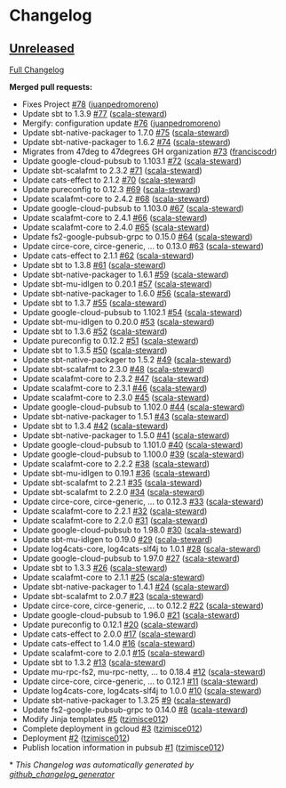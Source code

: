 # Changelog

## [Unreleased](https://github.com/47degrees/mu-smart-home/tree/HEAD)

[Full Changelog](https://github.com/47degrees/mu-smart-home/compare/f5ed75aa2146b25501dc895d405f5606bc24e162...HEAD)

**Merged pull requests:**

- Fixes Project [\#78](https://github.com/47degrees/mu-smart-home/pull/78) ([juanpedromoreno](https://github.com/juanpedromoreno))
- Update sbt to 1.3.9 [\#77](https://github.com/47degrees/mu-smart-home/pull/77) ([scala-steward](https://github.com/scala-steward))
- Mergify: configuration update [\#76](https://github.com/47degrees/mu-smart-home/pull/76) ([juanpedromoreno](https://github.com/juanpedromoreno))
- Update sbt-native-packager to 1.7.0 [\#75](https://github.com/47degrees/mu-smart-home/pull/75) ([scala-steward](https://github.com/scala-steward))
- Update sbt-native-packager to 1.6.2 [\#74](https://github.com/47degrees/mu-smart-home/pull/74) ([scala-steward](https://github.com/scala-steward))
- Migrates from 47deg to 47degrees GH organization [\#73](https://github.com/47degrees/mu-smart-home/pull/73) ([franciscodr](https://github.com/franciscodr))
- Update google-cloud-pubsub to 1.103.1 [\#72](https://github.com/47degrees/mu-smart-home/pull/72) ([scala-steward](https://github.com/scala-steward))
- Update sbt-scalafmt to 2.3.2 [\#71](https://github.com/47degrees/mu-smart-home/pull/71) ([scala-steward](https://github.com/scala-steward))
- Update cats-effect to 2.1.2 [\#70](https://github.com/47degrees/mu-smart-home/pull/70) ([scala-steward](https://github.com/scala-steward))
- Update pureconfig to 0.12.3 [\#69](https://github.com/47degrees/mu-smart-home/pull/69) ([scala-steward](https://github.com/scala-steward))
- Update scalafmt-core to 2.4.2 [\#68](https://github.com/47degrees/mu-smart-home/pull/68) ([scala-steward](https://github.com/scala-steward))
- Update google-cloud-pubsub to 1.103.0 [\#67](https://github.com/47degrees/mu-smart-home/pull/67) ([scala-steward](https://github.com/scala-steward))
- Update scalafmt-core to 2.4.1 [\#66](https://github.com/47degrees/mu-smart-home/pull/66) ([scala-steward](https://github.com/scala-steward))
- Update scalafmt-core to 2.4.0 [\#65](https://github.com/47degrees/mu-smart-home/pull/65) ([scala-steward](https://github.com/scala-steward))
- Update fs2-google-pubsub-grpc to 0.15.0 [\#64](https://github.com/47degrees/mu-smart-home/pull/64) ([scala-steward](https://github.com/scala-steward))
- Update circe-core, circe-generic, ... to 0.13.0 [\#63](https://github.com/47degrees/mu-smart-home/pull/63) ([scala-steward](https://github.com/scala-steward))
- Update cats-effect to 2.1.1 [\#62](https://github.com/47degrees/mu-smart-home/pull/62) ([scala-steward](https://github.com/scala-steward))
- Update sbt to 1.3.8 [\#61](https://github.com/47degrees/mu-smart-home/pull/61) ([scala-steward](https://github.com/scala-steward))
- Update sbt-native-packager to 1.6.1 [\#59](https://github.com/47degrees/mu-smart-home/pull/59) ([scala-steward](https://github.com/scala-steward))
- Update sbt-mu-idlgen to 0.20.1 [\#57](https://github.com/47degrees/mu-smart-home/pull/57) ([scala-steward](https://github.com/scala-steward))
- Update sbt-native-packager to 1.6.0 [\#56](https://github.com/47degrees/mu-smart-home/pull/56) ([scala-steward](https://github.com/scala-steward))
- Update sbt to 1.3.7 [\#55](https://github.com/47degrees/mu-smart-home/pull/55) ([scala-steward](https://github.com/scala-steward))
- Update google-cloud-pubsub to 1.102.1 [\#54](https://github.com/47degrees/mu-smart-home/pull/54) ([scala-steward](https://github.com/scala-steward))
- Update sbt-mu-idlgen to 0.20.0 [\#53](https://github.com/47degrees/mu-smart-home/pull/53) ([scala-steward](https://github.com/scala-steward))
- Update sbt to 1.3.6 [\#52](https://github.com/47degrees/mu-smart-home/pull/52) ([scala-steward](https://github.com/scala-steward))
- Update pureconfig to 0.12.2 [\#51](https://github.com/47degrees/mu-smart-home/pull/51) ([scala-steward](https://github.com/scala-steward))
- Update sbt to 1.3.5 [\#50](https://github.com/47degrees/mu-smart-home/pull/50) ([scala-steward](https://github.com/scala-steward))
- Update sbt-native-packager to 1.5.2 [\#49](https://github.com/47degrees/mu-smart-home/pull/49) ([scala-steward](https://github.com/scala-steward))
- Update sbt-scalafmt to 2.3.0 [\#48](https://github.com/47degrees/mu-smart-home/pull/48) ([scala-steward](https://github.com/scala-steward))
- Update scalafmt-core to 2.3.2 [\#47](https://github.com/47degrees/mu-smart-home/pull/47) ([scala-steward](https://github.com/scala-steward))
- Update scalafmt-core to 2.3.1 [\#46](https://github.com/47degrees/mu-smart-home/pull/46) ([scala-steward](https://github.com/scala-steward))
- Update scalafmt-core to 2.3.0 [\#45](https://github.com/47degrees/mu-smart-home/pull/45) ([scala-steward](https://github.com/scala-steward))
- Update google-cloud-pubsub to 1.102.0 [\#44](https://github.com/47degrees/mu-smart-home/pull/44) ([scala-steward](https://github.com/scala-steward))
- Update sbt-native-packager to 1.5.1 [\#43](https://github.com/47degrees/mu-smart-home/pull/43) ([scala-steward](https://github.com/scala-steward))
- Update sbt to 1.3.4 [\#42](https://github.com/47degrees/mu-smart-home/pull/42) ([scala-steward](https://github.com/scala-steward))
- Update sbt-native-packager to 1.5.0 [\#41](https://github.com/47degrees/mu-smart-home/pull/41) ([scala-steward](https://github.com/scala-steward))
- Update google-cloud-pubsub to 1.101.0 [\#40](https://github.com/47degrees/mu-smart-home/pull/40) ([scala-steward](https://github.com/scala-steward))
- Update google-cloud-pubsub to 1.100.0 [\#39](https://github.com/47degrees/mu-smart-home/pull/39) ([scala-steward](https://github.com/scala-steward))
- Update scalafmt-core to 2.2.2 [\#38](https://github.com/47degrees/mu-smart-home/pull/38) ([scala-steward](https://github.com/scala-steward))
- Update sbt-mu-idlgen to 0.19.1 [\#36](https://github.com/47degrees/mu-smart-home/pull/36) ([scala-steward](https://github.com/scala-steward))
- Update sbt-scalafmt to 2.2.1 [\#35](https://github.com/47degrees/mu-smart-home/pull/35) ([scala-steward](https://github.com/scala-steward))
- Update sbt-scalafmt to 2.2.0 [\#34](https://github.com/47degrees/mu-smart-home/pull/34) ([scala-steward](https://github.com/scala-steward))
- Update circe-core, circe-generic, ... to 0.12.3 [\#33](https://github.com/47degrees/mu-smart-home/pull/33) ([scala-steward](https://github.com/scala-steward))
- Update scalafmt-core to 2.2.1 [\#32](https://github.com/47degrees/mu-smart-home/pull/32) ([scala-steward](https://github.com/scala-steward))
- Update scalafmt-core to 2.2.0 [\#31](https://github.com/47degrees/mu-smart-home/pull/31) ([scala-steward](https://github.com/scala-steward))
- Update google-cloud-pubsub to 1.98.0 [\#30](https://github.com/47degrees/mu-smart-home/pull/30) ([scala-steward](https://github.com/scala-steward))
- Update sbt-mu-idlgen to 0.19.0 [\#29](https://github.com/47degrees/mu-smart-home/pull/29) ([scala-steward](https://github.com/scala-steward))
- Update log4cats-core, log4cats-slf4j to 1.0.1 [\#28](https://github.com/47degrees/mu-smart-home/pull/28) ([scala-steward](https://github.com/scala-steward))
- Update google-cloud-pubsub to 1.97.0 [\#27](https://github.com/47degrees/mu-smart-home/pull/27) ([scala-steward](https://github.com/scala-steward))
- Update sbt to 1.3.3 [\#26](https://github.com/47degrees/mu-smart-home/pull/26) ([scala-steward](https://github.com/scala-steward))
- Update scalafmt-core to 2.1.1 [\#25](https://github.com/47degrees/mu-smart-home/pull/25) ([scala-steward](https://github.com/scala-steward))
- Update sbt-native-packager to 1.4.1 [\#24](https://github.com/47degrees/mu-smart-home/pull/24) ([scala-steward](https://github.com/scala-steward))
- Update sbt-scalafmt to 2.0.7 [\#23](https://github.com/47degrees/mu-smart-home/pull/23) ([scala-steward](https://github.com/scala-steward))
- Update circe-core, circe-generic, ... to 0.12.2 [\#22](https://github.com/47degrees/mu-smart-home/pull/22) ([scala-steward](https://github.com/scala-steward))
- Update google-cloud-pubsub to 1.96.0 [\#21](https://github.com/47degrees/mu-smart-home/pull/21) ([scala-steward](https://github.com/scala-steward))
- Update pureconfig to 0.12.1 [\#20](https://github.com/47degrees/mu-smart-home/pull/20) ([scala-steward](https://github.com/scala-steward))
- Update cats-effect to 2.0.0 [\#17](https://github.com/47degrees/mu-smart-home/pull/17) ([scala-steward](https://github.com/scala-steward))
- Update cats-effect to 1.4.0 [\#16](https://github.com/47degrees/mu-smart-home/pull/16) ([scala-steward](https://github.com/scala-steward))
- Update scalafmt-core to 2.0.1 [\#15](https://github.com/47degrees/mu-smart-home/pull/15) ([scala-steward](https://github.com/scala-steward))
- Update sbt to 1.3.2 [\#13](https://github.com/47degrees/mu-smart-home/pull/13) ([scala-steward](https://github.com/scala-steward))
- Update mu-rpc-fs2, mu-rpc-netty, ... to 0.18.4 [\#12](https://github.com/47degrees/mu-smart-home/pull/12) ([scala-steward](https://github.com/scala-steward))
- Update circe-core, circe-generic, ... to 0.12.1 [\#11](https://github.com/47degrees/mu-smart-home/pull/11) ([scala-steward](https://github.com/scala-steward))
- Update log4cats-core, log4cats-slf4j to 1.0.0 [\#10](https://github.com/47degrees/mu-smart-home/pull/10) ([scala-steward](https://github.com/scala-steward))
- Update sbt-native-packager to 1.3.25 [\#9](https://github.com/47degrees/mu-smart-home/pull/9) ([scala-steward](https://github.com/scala-steward))
- Update fs2-google-pubsub-grpc to 0.14.0 [\#8](https://github.com/47degrees/mu-smart-home/pull/8) ([scala-steward](https://github.com/scala-steward))
- Modify Jinja templates [\#5](https://github.com/47degrees/mu-smart-home/pull/5) ([tzimisce012](https://github.com/tzimisce012))
- Complete deployment in gcloud [\#3](https://github.com/47degrees/mu-smart-home/pull/3) ([tzimisce012](https://github.com/tzimisce012))
- Deployment [\#2](https://github.com/47degrees/mu-smart-home/pull/2) ([tzimisce012](https://github.com/tzimisce012))
- Publish location information in pubsub [\#1](https://github.com/47degrees/mu-smart-home/pull/1) ([tzimisce012](https://github.com/tzimisce012))



\* *This Changelog was automatically generated by [github_changelog_generator](https://github.com/github-changelog-generator/github-changelog-generator)*
